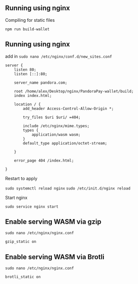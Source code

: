 ## Running using nginx

Compiling for static files

`npm run build-wallet`

## Running using nginx

add in `sudo nano /etc/nginx/conf.d/new_sites.conf`

```
server {
    listen 80;
    listen [::]:80;

    server_name pandora.com;

    root /home/alex/Desktop/nginx/PandoraPay-wallet/build;
    index index.html;

    location / {
        add_header Access-Control-Allow-Origin *;

        try_files $uri $uri/ =404;

        include /etc/nginx/mime.types;
        types {
            application/wasm wasm;
        }
        default_type application/octet-stream;
        
    }
    
    error_page 404 /index.html;

}
```

Restart to apply

`sudo systemctl reload nginx`
`sudo /etc/init.d/nginx reload`

Start nginx

`sudo service nginx start`

## Enable serving WASM via gzip

`sudo nano /etc/nginx/nginx.conf`

```
gzip_static on
```

## Enable serving WASM via Brotli

`sudo nano /etc/nginx/nginx.conf`

```
brotli_static on
```
